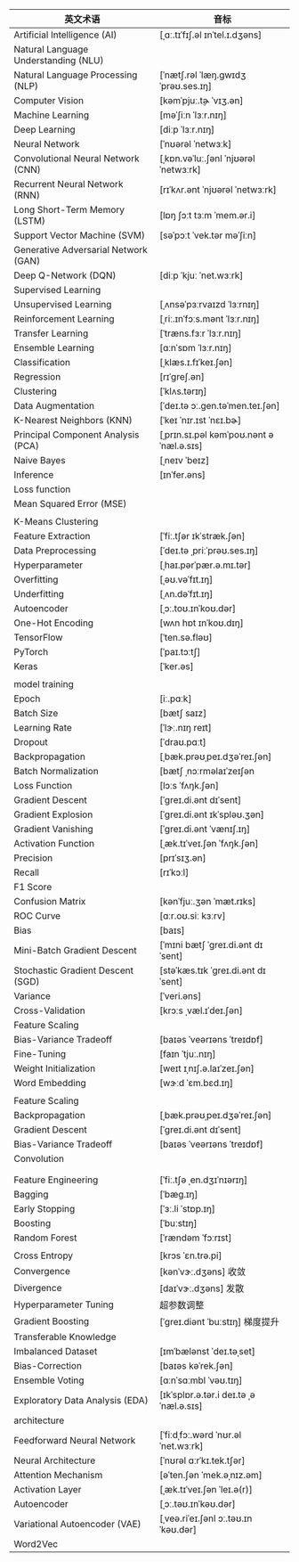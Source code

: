| 英文术语 | 音标 |
| --- | --- |
| Artificial Intelligence (AI) | [ˌɑː.tɪˈfɪʃ.əl ɪnˈtel.ɪ.dʒəns] |
| Natural Language Understanding (NLU) |  |
| Natural Language Processing (NLP) | [ˈnætʃ.rəl ˈlæŋ.ɡwɪdʒ ˈprəʊ.ses.ɪŋ] |
| Computer Vision | [kəmˈpjuː.t̬ɚ ˈvɪʒ.ən] |
| Machine Learning | [məˈʃiːn ˈlɜːr.nɪŋ] |
| Deep Learning | [diːp ˈlɜːr.nɪŋ] |
| Neural Network | [ˈnʊərəl ˈnetwɜːk] |
| Convolutional Neural Network (CNN) | [ˌkɒn.vəˈluː.ʃənl ˈnjʊərəl ˈnetwɜːrk] |
| Recurrent Neural Network (RNN) | [rɪˈkʌr.ənt ˈnjʊərəl ˈnetwɜːrk] |
|  Long Short-Term Memory (LSTM)  | [lɒŋ ʃɔːt tɜːm ˈmem.ər.i] |
| Support Vector Machine (SVM) | [səˈpɔːt ˈvek.tər məˈʃiːn] |
| Generative Adversarial Network (GAN) |  |
| Deep Q-Network (DQN) | [diːp ˈkjuː ˈnet.wɜːrk] |
| Supervised Learning |  |
| Unsupervised Learning | [ˌʌnsəˈpɜːrvaɪzd ˈlɜːrnɪŋ] |
| Reinforcement Learning | [ˌriː.ɪnˈfɔːs.mənt ˈlɜːr.nɪŋ] |
| Transfer Learning | [ˈtræns.fɜːr ˈlɜːr.nɪŋ] |
| Ensemble Learning | [ɑːnˈsɒm ˈlɜːr.nɪŋ] |
| Classification | [ˌklæs.ɪ.fɪˈkeɪ.ʃən] |
| Regression | [rɪˈɡreʃ.ən] |
| Clustering | [ˈklʌs.tərɪŋ] |
| Data Augmentation | [ˈdeɪ.tə ɔː.ɡen.təˈmen.teɪ.ʃən] |
| K-Nearest Neighbors (KNN)  | [ˈkeɪ ˈnɪr.ɪst ˈnɛɪ.bɚ]  |
| Principal Component Analysis (PCA)  |  [ˌprɪn.sɪ.pəl kəmˈpoʊ.nənt əˈnæl.ə.sɪs] |
| Naive Bayes | [ˌneɪv ˈbeɪz] |
| Inference | [ɪnˈfer.əns] |
| Loss function |  |
| Mean Squared Error (MSE) |  |
|  |  |
| K-Means Clustering |  |
| Feature Extraction | [ˈfiː.tʃər ɪkˈstræk.ʃən] |
| Data Preprocessing | [ˈdeɪ.tə ˌpriːˈprəʊ.ses.ɪŋ] |
| Hyperparameter | [ˌhaɪ.pərˈpær.ə.mɪ.tər] |
| Overfitting | [ˌəʊ.vəˈfɪt.ɪŋ] |
| Underfitting | [ˌʌn.dəˈfɪt.ɪŋ] |
| Autoencoder |  [ˌɔː.toʊ.ɪnˈkoʊ.dər] | |
| One-Hot Encoding | [wʌn hɒt ɪnˈkoʊ.dɪŋ] |
| TensorFlow | [ˈten.sə.fləʊ] |
| PyTorch | [ˈpaɪ.tɔːtʃ] |
| Keras | [ˈker.əs] |
|  |  |
| model training |  |
| Epoch | [iː.pɑːk] |
| Batch Size | [bætʃ saɪz] |
| Learning Rate | [ˈlɝː.nɪŋ reɪt] |
| Dropout | [ˈdraʊ.pɑːt] |
| Backpropagation | [ˌbæk.prəʊˌpeɪ.dʒəˈreɪ.ʃən] |
| Batch Normalization | [bætʃ ˌnɔːrməlaɪˈzeɪʃən |
| Loss Function | [lɔːs ˈfʌŋk.ʃən] |
| Gradient Descent | [ˈɡreɪ.di.ənt dɪˈsent] |
| Gradient Explosion | [ˈɡreɪ.di.ənt ɪkˈspləʊ.ʒən] |
| Gradient Vanishing | [ˈɡreɪ.di.ənt ˈvænɪʃ.ɪŋ] |
| Activation Function | [ˌæk.tɪˈveɪ.ʃən ˈfʌŋk.ʃən] |
| Precision | [prɪˈsɪʒ.ən]  |
| Recall | [rɪˈkɔːl]  |
| F1 Score |  |
| Confusion Matrix  | [kənˈfjuː.ʒən ˈmæt.rɪks]  |
| ROC Curve | [ɑːr.oʊ.siː kɜːrv]  |
| Bias | [baɪs] |
| Mini-Batch Gradient Descent  | [ˈmɪni bætʃ ˈɡreɪ.di.ənt dɪˈsent] |
| Stochastic Gradient Descent (SGD) | [stəˈkæs.tɪk ˈɡreɪ.di.ənt dɪˈsent]  |
| Variance | [ˈveri.əns] |
| Cross-Validation | [krɔːs ˌvæl.ɪˈdeɪ.ʃən] |
| Feature Scaling |  |
| Bias-Variance Tradeoff | [baɪəs ˈveərɪəns ˈtreɪdɒf] |
| Fine-Tuning | [faɪn ˈtjuː.nɪŋ] |
| Weight Initialization | [weɪt ɪˌnɪʃ.ə.laɪˈzeɪ.ʃən] |
| Word Embedding | [wɝːd ˈɛm.bɛd.ɪŋ]  |
|  |  |
| Feature Scaling |  |
| Backpropagation | [ˌbæk.prəʊˌpeɪ.dʒəˈreɪ.ʃən] |
| Gradient Descent | [ˈɡreɪ.di.ənt dɪˈsent] |
| Bias-Variance Tradeoff | [baɪəs ˈveərɪəns ˈtreɪdɒf] |
| Convolution |  | [ˌkɑːn.vəˈluː.ʃən] | |
|  |  |
|  |  |
|  Feature Engineering  |  [ˈfiː.tʃə ˌen.dʒɪˈnɪərɪŋ]  |
| Bagging |  [ˈbæɡ.ɪŋ]  |
| Early Stopping | [ˈɜː.li ˈstɒp.ɪŋ] |
| Boosting | [ˈbuːstɪŋ] |
| Random Forest | [ˈrændəm ˈfɔːrɪst]  |
|  |  |
| Cross Entropy | [krɔs ˈɛn.trə.pi] |
| Convergence | [kənˈvɝː.dʒəns]  收敛 |
| Divergence |  [daɪˈvɝː.dʒəns] 发散 |
| Hyperparameter Tuning | 超参数调整 |
| Gradient Boosting |  [ˈɡreɪ.diənt ˈbuːstɪŋ]  梯度提升 |
| Transferable Knowledge |  |
| Imbalanced Dataset | [ɪmˈbælənst ˈdeɪ.təˌset] |
| Bias-Correction | [baɪəs kəˈrek.ʃən] |
| Ensemble Voting | [ɑːnˈsɑːmbl ˈvəʊ.tɪŋ] |
| Exploratory Data Analysis (EDA) | [ɪkˈsplɒr.ə.tər.i deɪ.tə ˌəˈnæl.ə.sɪs] |
| architecture |  |
| Feedforward Neural Network | [ˈfiːdˌfɔː.wərd ˈnʊr.əl ˈnet.wɜːrk] |
| Neural Architecture | [ˈnʊrəl ɑːrˈkɪ.tek.tʃər]  |
| Attention Mechanism | [əˈten.ʃən ˈmek.əˌnɪz.əm] |
| Activation Layer | [ˌæk.tɪˈveɪ.ʃən ˈleɪ.ə(r)] |
| Autoencoder | [ˌɔː.təʊ.ɪnˈkəʊ.dər] |
| Variational Autoencoder (VAE) | [ˌveə.riˈeɪ.ʃənl ɔː.təʊ.ɪnˈkəʊ.dər] |
| Word2Vec |  |
